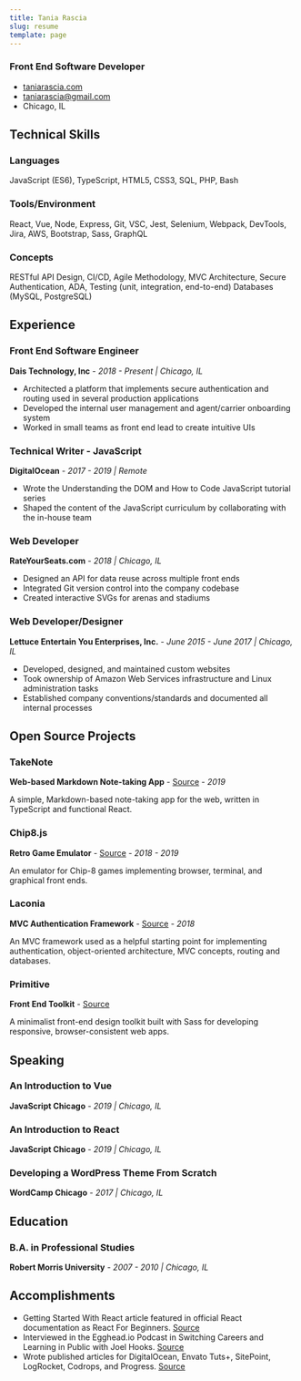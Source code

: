 ```yaml
---
title: Tania Rascia
slug: resume
template: page
---
```


### Front End Software Developer

- [taniarascia.com](https://www.taniarascia.com)
- [taniarascia@gmail.com](mailto:taniarascia@gmail.com)
- Chicago, IL

## Technical Skills

### Languages

JavaScript (ES6), TypeScript, HTML5, CSS3, SQL, PHP, Bash

### Tools/Environment

React, Vue, Node, Express, Git, VSC, Jest, Selenium, Webpack, DevTools, Jira, AWS, Bootstrap, Sass, GraphQL

### Concepts

RESTful API Design, CI/CD, Agile Methodology, MVC Architecture, Secure Authentication, ADA, Testing (unit, integration, end-to-end) Databases (MySQL, PostgreSQL)

## Experience

### Front End Software Engineer

**Dais Technology, Inc** - _2018 - Present | Chicago, IL_

- Architected a platform that implements secure authentication and routing used in several production applications
- Developed the internal user management and agent/carrier onboarding system
- Worked in small teams as front end lead to create intuitive UIs

### Technical Writer - JavaScript

**DigitalOcean** - _2017 - 2019 | Remote_

- Wrote the Understanding the DOM and How to Code JavaScript tutorial series
- Shaped the content of the JavaScript curriculum by collaborating with the in-house team

### Web Developer

**RateYourSeats.com** - _2018 | Chicago, IL_

- Designed an API for data reuse across multiple front ends
- Integrated Git version control into the company codebase
- Created interactive SVGs for arenas and stadiums

### Web Developer/Designer

**Lettuce Entertain You Enterprises, Inc.** - _June 2015 - June 2017 | Chicago, IL_

- Developed, designed, and maintained custom websites
- Took ownership of Amazon Web Services infrastructure and Linux administration tasks
- Established company conventions/standards and documented all internal processes

## Open Source Projects

### TakeNote

**Web-based Markdown Note-taking App** - [Source](https://github.com/taniarascia/takenote) - _2019_

A simple, Markdown-based note-taking app for the web, written in TypeScript and functional React.

### Chip8.js

**Retro Game Emulator** - [Source](https://github.com/taniarascia/chip8) - _2018 - 2019_

An emulator for Chip-8 games implementing browser, terminal, and graphical front ends.

### Laconia

**MVC Authentication Framework** - [Source](https://github.com/taniarascia/laconia) - _2018_

An MVC framework used as a helpful starting point for implementing authentication, object-oriented architecture, MVC concepts, routing and databases.

### Primitive

**Front End Toolkit** - [Source](https://github.com/taniarascia/primitive)

A minimalist front-end design toolkit built with Sass for developing responsive, browser-consistent web apps.

## Speaking

### An Introduction to Vue

**JavaScript Chicago** - _2019 | Chicago, IL_

### An Introduction to React

**JavaScript Chicago** - _2019 | Chicago, IL_

### Developing a WordPress Theme From Scratch

**WordCamp Chicago** - _2017 | Chicago, IL_

## Education

### B.A. in Professional Studies

**Robert Morris University** - _2007 - 2010 | Chicago, IL_

## Accomplishments

- Getting Started With React article featured in official React documentation as React For Beginners. [Source](https://reactjs.org/docs/getting-started.html)
- Interviewed in the Egghead.io Podcast in Switching Careers and Learning in Public with Joel Hooks. [Source](https://egghead.io/podcasts/switching-careers-and-learning-in-public-with-tania-rascia)
- Wrote published articles for DigitalOcean, Envato Tuts+, SitePoint, LogRocket, Codrops, and Progress. [Source](https://www.taniarascia.com/publications)

